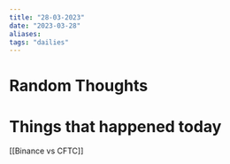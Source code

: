 ```yaml
---
title: "28-03-2023"
date: "2023-03-28"
aliases: 
tags: "dailies"
---
```


# Random Thoughts

# Things that happened today
[[Binance vs CFTC]]
